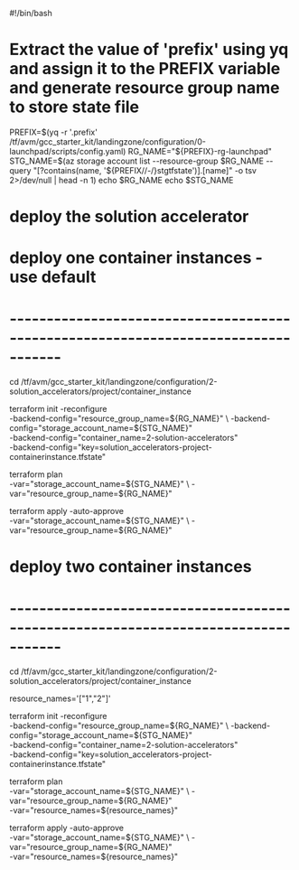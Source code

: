 #!/bin/bash

# Extract the value of 'prefix' using yq and assign it to the PREFIX variable and generate resource group name to store state file

PREFIX=$(yq  -r '.prefix' /tf/avm/gcc_starter_kit/landingzone/configuration/0-launchpad/scripts/config.yaml)
RG_NAME="${PREFIX}-rg-launchpad"
STG_NAME=$(az storage account list --resource-group $RG_NAME --query "[?contains(name, '${PREFIX//-/}stgtfstate')].[name]" -o tsv 2>/dev/null | head -n 1)
echo $RG_NAME
echo $STG_NAME

# deploy the solution accelerator

# deploy one container instances - use default
# -----------------------------------------------------------------------------------

cd /tf/avm/gcc_starter_kit/landingzone/configuration/2-solution_accelerators/project/container_instance

terraform init  -reconfigure \
-backend-config="resource_group_name=${RG_NAME}" \
-backend-config="storage_account_name=${STG_NAME}" \
-backend-config="container_name=2-solution-accelerators" \
-backend-config="key=solution_accelerators-project-containerinstance.tfstate"

terraform plan \
-var="storage_account_name=${STG_NAME}" \
-var="resource_group_name=${RG_NAME}"

terraform apply -auto-approve \
-var="storage_account_name=${STG_NAME}" \
-var="resource_group_name=${RG_NAME}"



# deploy two container instances
# -----------------------------------------------------------------------------------

cd /tf/avm/gcc_starter_kit/landingzone/configuration/2-solution_accelerators/project/container_instance

resource_names='["1","2"]'

terraform init  -reconfigure \
-backend-config="resource_group_name=${RG_NAME}" \
-backend-config="storage_account_name=${STG_NAME}" \
-backend-config="container_name=2-solution-accelerators" \
-backend-config="key=solution_accelerators-project-containerinstance.tfstate"

terraform plan \
-var="storage_account_name=${STG_NAME}" \
-var="resource_group_name=${RG_NAME}" \
-var="resource_names=${resource_names}" 

terraform apply -auto-approve \
-var="storage_account_name=${STG_NAME}" \
-var="resource_group_name=${RG_NAME}" \
-var="resource_names=${resource_names}" 

